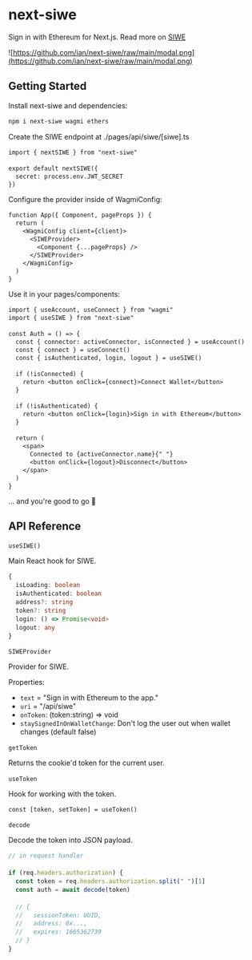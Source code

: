 # next-siwe

Sign in with Ethereum for Next.js. Read more on [SIWE](https://github.com/spruceid/siwe)

![https://github.com/ian/next-siwe/raw/main/modal.png](https://github.com/ian/next-siwe/raw/main/modal.png)

## Getting Started

Install next-siwe and dependencies:

```sh
npm i next-siwe wagmi ethers
```

Create the SIWE endpoint at ./pages/api/siwe/[siwe].ts

```tsx
import { nextSIWE } from "next-siwe"

export default nextSIWE({
  secret: process.env.JWT_SECRET
})
```

Configure the provider inside of WagmiConfig:

```tsx
function App({ Component, pageProps }) {
  return (
    <WagmiConfig client={client}>
      <SIWEProvider>
        <Component {...pageProps} />
      </SIWEProvider>
    </WagmiConfig>
  )
}
```

Use it in your pages/components:

```tsx
import { useAccount, useConnect } from "wagmi"
import { useSIWE } from "next-siwe"

const Auth = () => {
  const { connector: activeConnector, isConnected } = useAccount()
  const { connect } = useConnect()
  const { isAuthenticated, login, logout } = useSIWE()

  if (!isConnected) {
    return <button onClick={connect}>Connect Wallet</button>
  }

  if (!isAuthenticated) {
    return <button onClick={login}>Sign in with Ethereum</button>
  }

  return (
    <span>
      Connected to {activeConnector.name}{" "}
      <button onClick={logout}>Disconnect</button>
    </span>
  )
}
```

... and you're good to go 🎉

## API Reference

`useSIWE()`

Main React hook for SIWE.

```ts
{
  isLoading: boolean
  isAuthenticated: boolean
  address?: string
  token?: string
  login: () => Promise<void>
  logout: any
}
```

`SIWEProvider`

Provider for SIWE.

Properties:

- `text` = "Sign in with Ethereum to the app."
- `uri` = "/api/siwe"
- `onToken`: (token:string) => void
- `staySignedInOnWalletChange`: Don't log the user out when wallet changes (default false)

`getToken`

Returns the cookie'd token for the current user.

`useToken`

Hook for working with the token.

```
const [token, setToken] = useToken()
```

`decode`

Decode the token into JSON payload.

```ts
// in request handler

if (req.headers.authorization) {
  const token = req.headers.authorization.split(" ")[1]
  const auth = await decode(token)

  // {
  //   sessionToken: UUID,
  //   address: 0x...,
  //   expires: 1665362739
  // }
}
```
